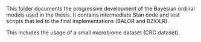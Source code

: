 This folder documents the progressive development of the Bayesian ordinal models used in the thesis. It contains intermediate Stan code and test scripts that led to the final implementations (BALOR and BZIOLR).

This includes the usage of a small microbiome dataset (CRC dataset).

